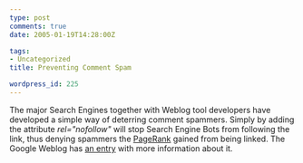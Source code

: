 ```yaml
---
type: post
comments: true
date: 2005-01-19T14:28:00Z

tags:
- Uncategorized
title: Preventing Comment Spam

wordpress_id: 225
---
```


The major Search Engines together with Weblog tool developers have  developed a simple way of deterring comment spammers. Simply by adding the attribute _rel="nofollow"_ will stop Search Engine Bots from following the link, thus denying spammers the [PageRank](http://www.google.com/technology/) gained from being linked. The Google Weblog has [an entry](http://www.google.com/googleblog/2005/01/preventing-comment-spam.html) with more information about it.
